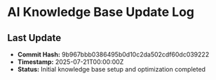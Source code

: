 # AI Knowledge Base Update Log

## Last Update
- **Commit Hash:** 9b967bbb0386495b0d10c2da502cdf60dc039222
- **Timestamp:** 2025-07-21T00:00:00Z
- **Status:** Initial knowledge base setup and optimization completed